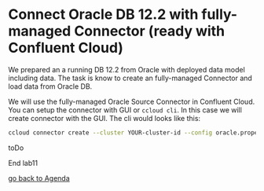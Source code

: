 # Connect Oracle DB 12.2 with fully-managed Connector (ready with Confluent Cloud)
We prepared an a running DB 12.2 from Oracle with deployed data model including data.
The task is know to create an fully-managed Connector and load data from Oracle DB.

We will use the fully-managed Oracle Source Connector in Confluent Cloud.
You can setup the connector with GUI or `ccloud cli`.
In this case we will create connector with the GUI.
The cli would looks like this: 
```bash
ccloud connector create --cluster YOUR-cluster-id --config oracle.properties
```

toDo

End lab11

[go back to Agenda](https://github.com/ora0600/confluent-ksqldb-hands-on-workshop/blob/master/README.md#hands-on-agenda-and-labs)


